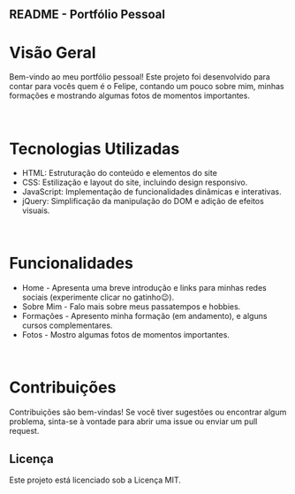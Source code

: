 <h2>README - Portfólio Pessoal</h2>
<h1>Visão Geral</h1>
<p>Bem-vindo ao meu portfólio pessoal! Este projeto foi desenvolvido para contar para vocês quem é o Felipe, contando um pouco sobre mim, minhas formações e mostrando algumas fotos de momentos importantes.</p>
</br>
<h1>Tecnologias Utilizadas</h1>
<ul>
    <li>HTML: Estruturação do conteúdo e elementos do site</li>
    <li>CSS: Estilização e layout do site, incluindo design responsivo.</li>
    <li>JavaScript: Implementação de funcionalidades dinâmicas e interativas.</li>
    <li>jQuery: Simplificação da manipulação do DOM e adição de efeitos visuais.</li>
</ul>
</br>
<h1>Funcionalidades</h1>
<ul>
    <li>Home - Apresenta uma breve introdução e links para minhas redes sociais (experimente clicar no gatinho😉).</li>
    <li>Sobre Mim - Falo mais sobre meus passatempos e hobbies.</li>
    <li>Formações - Apresento minha formação (em andamento), e alguns cursos complementares.</li>
    <li>Fotos - Mostro algumas fotos de momentos importantes.</li>
</ul>
</br>
<h1>Contribuições</h1>
<p>Contribuições são bem-vindas! Se você tiver sugestões ou encontrar algum problema, sinta-se à vontade para abrir uma issue ou enviar um pull request.</p>
<h2>Licença</h2>
<p>Este projeto está licenciado sob a Licença MIT.<p>
